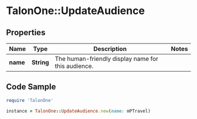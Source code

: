 # TalonOne::UpdateAudience

## Properties

Name | Type | Description | Notes
------------ | ------------- | ------------- | -------------
**name** | **String** | The human-friendly display name for this audience. | 

## Code Sample

```ruby
require 'TalonOne'

instance = TalonOne::UpdateAudience.new(name: mPTravel)
```


